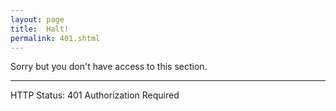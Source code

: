 ```yaml
---
layout: page
title:  Halt!
permalink: 401.shtml
---
```


Sorry but you don't have access to this section.

---

HTTP Status: 401 Authorization Required
